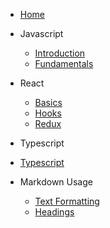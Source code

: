<!-- for smooth navigation please use first heading in readme.md in cebab case here as an id for home-->

- [Home](/#hi-i39m-shruthi-thupakula-👋)

- Javascript

  - [Introduction](pages/javascript/intro.md)
  - [Fundamentals](pages/javascript/fundamentals.md)

- React

  - [Basics](pages/react/basics.md)
  - [Hooks](pages/react/react-hooks.md)
  - [Redux](pages/react/redux.md)

- Typescript

- [Typescript](pages/typescript/ts-basics.md)

- Markdown Usage

  - [Text Formatting](pages/markdown-usage.md)
  - [Headings](pages/headings.md)

